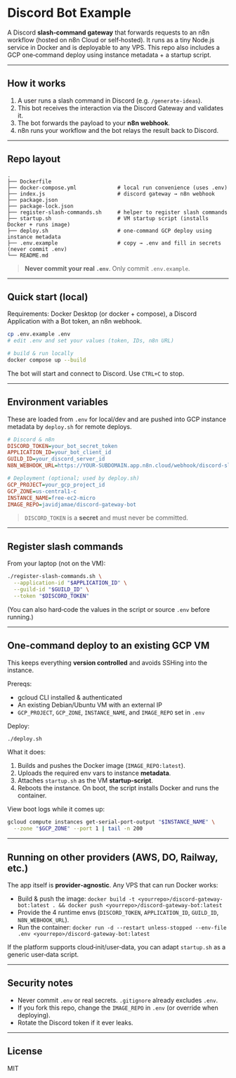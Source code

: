 # Discord Bot Example

A Discord **slash‑command gateway** that forwards requests to an n8n workflow (hosted on n8n Cloud or self‑hosted). It runs as a tiny Node.js service in Docker and is deployable to any VPS. This repo also includes a GCP one‑command deploy using instance metadata + a startup script.

---

## How it works

1. A user runs a slash command in Discord (e.g. `/generate-ideas`).
2. This bot receives the interaction via the Discord Gateway and validates it.
3. The bot forwards the payload to your **n8n webhook**.
4. n8n runs your workflow and the bot relays the result back to Discord.

---

## Repo layout

```
.
├── Dockerfile
├── docker-compose.yml             # local run convenience (uses .env)
├── index.js                       # discord gateway → n8n webhook
├── package.json
├── package-lock.json
├── register-slash-commands.sh     # helper to register slash commands
├── startup.sh                     # VM startup script (installs Docker + runs image)
├── deploy.sh                      # one‑command GCP deploy using instance metadata
├── .env.example                   # copy → .env and fill in secrets (never commit .env)
└── README.md
```

> **Never commit your real `.env`**. Only commit `.env.example`.

---

## Quick start (local)

Requirements: Docker Desktop (or docker + compose), a Discord Application with a Bot token, an n8n webhook.

```bash
cp .env.example .env
# edit .env and set your values (token, IDs, n8n URL)

# build & run locally
docker compose up --build
```

The bot will start and connect to Discord. Use `CTRL+C` to stop.

---

## Environment variables

These are loaded from `.env` for local/dev and are pushed into GCP instance metadata by `deploy.sh` for remote deploys.

```ini
# Discord & n8n
DISCORD_TOKEN=your_bot_secret_token
APPLICATION_ID=your_bot_client_id
GUILD_ID=your_discord_server_id
N8N_WEBHOOK_URL=https://YOUR-SUBDOMAIN.app.n8n.cloud/webhook/discord-slash

# Deployment (optional; used by deploy.sh)
GCP_PROJECT=your_gcp_project_id
GCP_ZONE=us-central1-c
INSTANCE_NAME=free-ec2-micro
IMAGE_REPO=javidjamae/discord-gateway-bot
```

> `DISCORD_TOKEN` is a **secret** and must never be committed.

---

## Register slash commands

From your laptop (not on the VM):

```bash
./register-slash-commands.sh \
  --application-id "$APPLICATION_ID" \
  --guild-id "$GUILD_ID" \
  --token "$DISCORD_TOKEN"
```

(You can also hard‑code the values in the script or source `.env` before running.)

---

## One‑command deploy to an existing GCP VM

This keeps everything **version controlled** and avoids SSHing into the instance.

Prereqs:
- gcloud CLI installed & authenticated
- An existing Debian/Ubuntu VM with an external IP
- `GCP_PROJECT`, `GCP_ZONE`, `INSTANCE_NAME`, and `IMAGE_REPO` set in `.env`

Deploy:

```bash
./deploy.sh
```

What it does:
1. Builds and pushes the Docker image (`IMAGE_REPO:latest`).
2. Uploads the required env vars to instance **metadata**.
3. Attaches `startup.sh` as the VM **startup‑script**.
4. Reboots the instance. On boot, the script installs Docker and runs the container.

View boot logs while it comes up:

```bash
gcloud compute instances get-serial-port-output "$INSTANCE_NAME" \
  --zone "$GCP_ZONE" --port 1 | tail -n 200
```

---

## Running on other providers (AWS, DO, Railway, etc.)

The app itself is **provider‑agnostic**. Any VPS that can run Docker works:

- Build & push the image: `docker build -t <yourrepo>/discord-gateway-bot:latest . && docker push <yourrepo>/discord-gateway-bot:latest`
- Provide the 4 runtime envs (`DISCORD_TOKEN`, `APPLICATION_ID`, `GUILD_ID`, `N8N_WEBHOOK_URL`).
- Run the container: `docker run -d --restart unless-stopped --env-file .env <yourrepo>/discord-gateway-bot:latest`

If the platform supports cloud‑init/user‑data, you can adapt `startup.sh` as a generic user‑data script.

---

## Security notes

- Never commit `.env` or real secrets. `.gitignore` already excludes `.env`.
- If you fork this repo, change the `IMAGE_REPO` in `.env` (or override when deploying).
- Rotate the Discord token if it ever leaks.

---

## License

MIT
